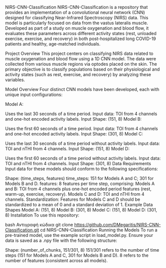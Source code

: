 NIRS-CNN-Classification
NIRS-CNN-Classification is a repository that provides an implementation of a convolutional neural network (CNN) designed for classifying Near-Infrared Spectroscopy (NIRS) data. This model is particularly focused on data from the vastus lateralis muscle. Developed as part of a study on muscle oxygenation and blood flow, it evaluates these parameters across different activity states (rest, unloaded exercise, exercise, and recovery) in both post-hospitalized long COVID-19 patients and healthy, age-matched individuals.

Project Overview
This project centers on classifying NIRS data related to muscle oxygenation and blood flow using a 1D CNN model. The data were collected from various muscle regions via optodes placed on the skin. The primary objective is to classify populations based on their physiological and activity states (such as rest, exercise, and recovery) by analyzing these variables.

Model Overview
Four distinct CNN models have been developed, each with unique input configurations:

Model A:

Uses the last 30 seconds of a time period.
Input data: TOI from 4 channels and one-hot encoded activity labels.
Input Shape: (151, 8)
Model B:

Uses the first 60 seconds of a time period.
Input data: TOI from 4 channels and one-hot encoded activity labels.
Input Shape: (301, 8)
Model C:

Uses the last 30 seconds of a time period without activity labels.
Input data: TOI and nTHI from 4 channels.
Input Shape: (151, 8)
Model D:

Uses the first 60 seconds of a time period without activity labels.
Input data: TOI and nTHI from 4 channels.
Input Shape: (301, 8)
Data Requirements
Input data for these models should conform to the following specifications:

Shape: (time_steps, features)
time_steps: 151 for Models A and C; 301 for Models B and D.
features: 8 features per time step, comprising:
Models A and B: TOI from 4 channels plus one-hot encoded period features (rest, warm-up, exercise, recovery).
Models C and D: TOI and nTHI from 4 channels.
Standardization: Features for Models C and D should be standardized to a mean of 0 and a standard deviation of 1.
Example Data Shapes
Model A: (151, 8)
Model B: (301, 8)
Model C: (151, 8)
Model D: (301, 8)
Installation
To use this repository:

bash
Αντιγραφή κώδικα
git clone https://github.com/DMegaritis/NIRS-CNN-Classification.git
cd NIRS-CNN-Classification
Running the Models
To run a pre-trained model, use the example script in load_model.py. Ensure your data is saved as a .npy file with the following structure:

Shape: (number_of_chunks, 151/301, 8)
151/301 refers to the number of time steps (151 for Models A and C, 301 for Models B and D).
8 refers to the number of features (consistent across all models).
